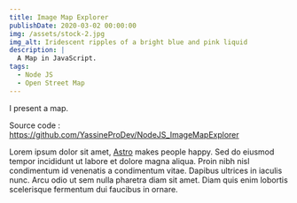 ```yaml
---
title: Image Map Explorer
publishDate: 2020-03-02 00:00:00
img: /assets/stock-2.jpg
img_alt: Iridescent ripples of a bright blue and pink liquid
description: |
  A Map in JavaScript.
tags:
  - Node JS
  - Open Street Map
---
```



I present a map. 

Source code : https://github.com/YassineProDev/NodeJS_ImageMapExplorer



Lorem ipsum dolor sit amet, <a href="https://astro.build/">Astro</a> makes people happy. Sed do eiusmod tempor incididunt ut labore et dolore magna aliqua. Proin nibh nisl condimentum id venenatis a condimentum vitae. Dapibus ultrices in iaculis nunc. Arcu odio ut sem nulla pharetra diam sit amet. Diam quis enim lobortis scelerisque fermentum dui faucibus in ornare.


